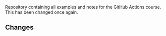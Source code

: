 Repository containing all examples and notes for the GitHub Actions course. This has been changed once again.


## Changes

